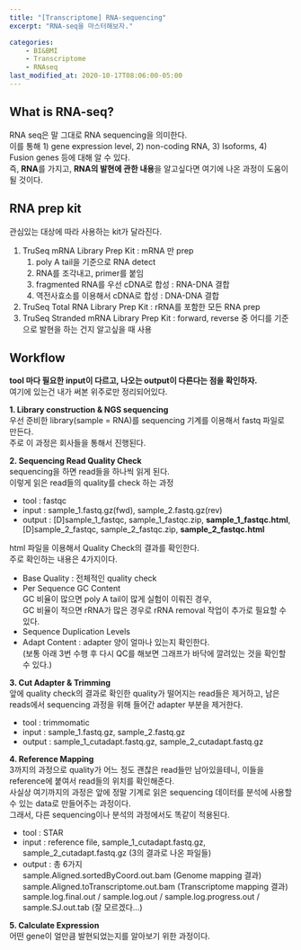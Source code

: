 ```yaml
---
title: "[Transcriptome] RNA-sequencing"
excerpt: "RNA-seq을 마스터해보자."

categories: 
    - BI&BMI
    - Transcriptome
    - RNAseq
last_modified_at: 2020-10-17T08:06:00-05:00
---
```


## What is RNA-seq?

RNA seq은 말 그대로 RNA sequencing을 의미한다.  
이를 통해 1) gene expression level, 2) non-coding RNA, 3) Isoforms, 4) Fusion genes 등에 대해 알 수 있다.  
즉, **RNA**를 가지고, **RNA의 발현에 관한 내용**을 알고싶다면 여기에 나온 과정이 도움이 될 것이다.

## RNA prep kit
관심있는 대상에 따라 사용하는 kit가 달라진다.
1. TruSeq mRNA Library Prep Kit : mRNA 만 prep  
    1) poly A tail을 기준으로 RNA detect
    2) RNA를 조각내고, primer를 붙임
    3) fragmented RNA를 우선 cDNA로 합성 : RNA-DNA 결합
    4) 역전사효소를 이용해서 cDNA로 합성 : DNA-DNA 결합  
2. TruSeq Total RNA Library Prep Kit : rRNA를 포함한 모든 RNA prep
3. TruSeq Stranded mRNA Library Prep Kit : forward, reverse 중 어디를 기준으로 발현을 하는 건지 알고싶을 때 사용

## Workflow
**tool 마다 필요한 input이 다르고, 나오는 output이 다른다는 점을 확인하자.**  
여기에 있는건 내가 써본 위주로만 정리되어있다.  

**1. Library construction & NGS sequencing**  
우선 준비한 library(sample = RNA)를 sequencing 기계를 이용해서 fastq 파일로 만든다.  
주로 이 과정은 회사들을 통해서 진행된다.

**2. Sequencing Read Quality Check**  
sequencing을 하면 read들을 하나씩 읽게 된다.  
이렇게 읽은 read들의 quality를 check 하는 과정
* tool : fastqc
* input : sample_1.fastq.gz(fwd), sample_2.fastq.gz(rev)
* output : [D]sample_1_fastqc, sample_1_fastqc.zip, **sample_1_fastqc.html**, [D]sample_2_fastqc, sample_2_fastqc.zip, **sample_2_fastqc.html**

html 파일을 이용해서 Quality Check의 결과를 확인한다.  
주로 확인하는 내용은 4가지이다.
* Base Quality : 전체적인 quality check
* Per Sequence GC Content  
GC 비율이 많으면 poly A tail이 많게 실험이 이뤄진 경우,  
GC 비율이 적으면 rRNA가 많은 경우로 rRNA removal 작업이 추가로 필요할 수 있다.
* Sequence Duplication Levels
* Adapt Content : adapter 양이 얼마나 있는지 확인한다.   
(보통 아래 3번 수행 후 다시 QC를 해보면 그래프가 바닥에 깔려있는 것을 확인할 수 있다.)


**3. Cut Adapter & Trimming**  
앞에 quality check의 결과로 확인한 quality가 떨어지는 read들은 제거하고, 남은 reads에서 sequencing 과정을 위해 들어간 adapter 부분을 제거한다.  
* tool : trimmomatic
* input : sample_1.fastq.gz, sample_2.fastq.gz
* output : sample_1_cutadapt.fastq.gz, sample_2_cutadapt.fastq.gz

**4. Reference Mapping**  
3까지의 과정으로 quality가 어느 정도 괜찮은 read들만 남아있을테니, 이들을 reference에 붙여서 read들의 위치를 확인해준다.  
사실상 여기까지의 과정은 앞에 정말 기계로 읽은 sequencing 데이터를 분석에 사용할 수 있는 data로 만들어주는 과정이다.  
그래서, 다른 sequencing이나 분석의 과정에서도 똑같이 적용된다. 
* tool : STAR
* input : reference file, sample_1_cutadapt.fastq.gz, sample_2_cutadapt.fastq.gz (3의 결과로 나온 파일들)
* output : 총 6가지  
sample.Aligned.sortedByCoord.out.bam (Genome mapping 결과)  
sample.Aligned.toTranscriptome.out.bam (Transcriptome mapping 결과)  
sample.log.final.out / sample.log.out / sample.log.progress.out / sample.SJ.out.tab (잘 모르겠다...)  
  
**5. Calculate Expression**  
어떤 gene이 얼만큼 발현되었는지를 알아보기 위한 과정이다.  